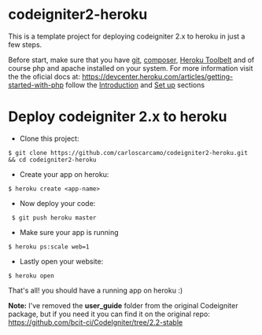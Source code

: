 # codeigniter2-heroku

This is a template project for deploying codeigniter 2.x to heroku in just a few steps.

Before start, make sure that you have [git](http://git-scm.com/book/en/v2/Getting-Started-Installing-Git), [composer](https://getcomposer.org/), [Heroku Toolbelt](https://toolbelt.heroku.com/) 
and of course php and apache installed on your system.
For more information visit the the oficial docs at: https://devcenter.heroku.com/articles/getting-started-with-php
follow the [Introduction](https://devcenter.heroku.com/articles/getting-started-with-php#introduction) and [Set up](https://devcenter.heroku.com/articles/getting-started-with-php#set-up) sections

# Deploy codeigniter 2.x to heroku
* Clone this project:
  
```
$ git clone https://github.com/carloscarcamo/codeigniter2-heroku.git && cd codeigniter2-heroku
```

* Create your app on heroku:

```
$ heroku create <app-name>
```

* Now deploy your code:

```
 $ git push heroku master
```

* Make sure your app is running 

```
$ heroku ps:scale web=1
```

* Lastly open your website:

```
$ heroku open
```

That's all! you should have a running app on heroku :)

__Note:__ I've removed the __user_guide__ folder from the original Codeigniter package, but if you need it you can find it on the original repo: https://github.com/bcit-ci/CodeIgniter/tree/2.2-stable 
